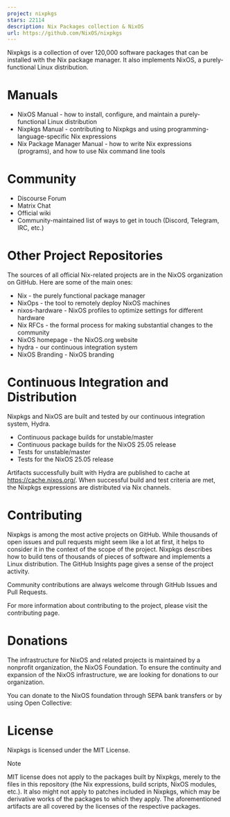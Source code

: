 ```yaml
---
project: nixpkgs
stars: 22114
description: Nix Packages collection & NixOS
url: https://github.com/NixOS/nixpkgs
---
```


Nixpkgs is a collection of over 120,000 software packages that can be installed with the Nix package manager. It also implements NixOS, a purely-functional Linux distribution.

Manuals
=======

-   NixOS Manual - how to install, configure, and maintain a purely-functional Linux distribution
-   Nixpkgs Manual - contributing to Nixpkgs and using programming-language-specific Nix expressions
-   Nix Package Manager Manual - how to write Nix expressions (programs), and how to use Nix command line tools

Community
=========

-   Discourse Forum
-   Matrix Chat
-   Official wiki
-   Community-maintained list of ways to get in touch (Discord, Telegram, IRC, etc.)

Other Project Repositories
==========================

The sources of all official Nix-related projects are in the NixOS organization on GitHub. Here are some of the main ones:

-   Nix - the purely functional package manager
-   NixOps - the tool to remotely deploy NixOS machines
-   nixos-hardware - NixOS profiles to optimize settings for different hardware
-   Nix RFCs - the formal process for making substantial changes to the community
-   NixOS homepage - the NixOS.org website
-   hydra - our continuous integration system
-   NixOS Branding - NixOS branding

Continuous Integration and Distribution
=======================================

Nixpkgs and NixOS are built and tested by our continuous integration system, Hydra.

-   Continuous package builds for unstable/master
-   Continuous package builds for the NixOS 25.05 release
-   Tests for unstable/master
-   Tests for the NixOS 25.05 release

Artifacts successfully built with Hydra are published to cache at https://cache.nixos.org/. When successful build and test criteria are met, the Nixpkgs expressions are distributed via Nix channels.

Contributing
============

Nixpkgs is among the most active projects on GitHub. While thousands of open issues and pull requests might seem like a lot at first, it helps to consider it in the context of the scope of the project. Nixpkgs describes how to build tens of thousands of pieces of software and implements a Linux distribution. The GitHub Insights page gives a sense of the project activity.

Community contributions are always welcome through GitHub Issues and Pull Requests.

For more information about contributing to the project, please visit the contributing page.

Donations
=========

The infrastructure for NixOS and related projects is maintained by a nonprofit organization, the NixOS Foundation. To ensure the continuity and expansion of the NixOS infrastructure, we are looking for donations to our organization.

You can donate to the NixOS foundation through SEPA bank transfers or by using Open Collective:

License
=======

Nixpkgs is licensed under the MIT License.

Note

MIT license does not apply to the packages built by Nixpkgs, merely to the files in this repository (the Nix expressions, build scripts, NixOS modules, etc.). It also might not apply to patches included in Nixpkgs, which may be derivative works of the packages to which they apply. The aforementioned artifacts are all covered by the licenses of the respective packages.
